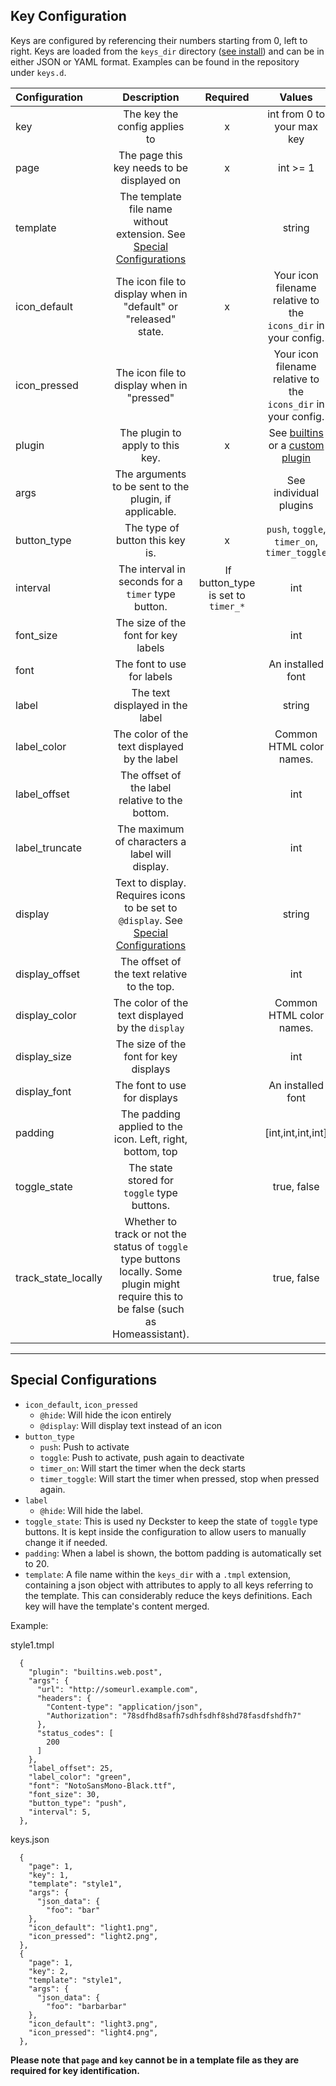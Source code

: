 ## Key Configuration

Keys are configured by referencing their numbers starting from 0, left to right. Keys are loaded from the `keys_dir` directory ([see install](install.md)) and can be in either JSON or YAML format. Examples can be found in the repository under `keys.d`.


| Configuration | Description | Required | Values | Default |
| :------------ | :---------: | :------: | :----: | :-----:
| key | The key the config applies to | x | int from 0 to your max key ||
| page | The page this key needs to be displayed on | x | int >= 1 ||
| template | The template file name without extension. See [Special Configurations](#special-configurations) | | string ||
| icon_default | The icon file to display when in "default" or "released" state. | x | Your icon filename relative to the `icons_dir` in your config. ||
| icon_pressed | The icon file to display when in "pressed" | | Your icon filename relative to the `icons_dir` in your config. | `icon_default` |
| plugin | The plugin to apply to this key. | x | See [builtins](builtins.md) or a [custom plugin](plugins.md) ||
| args | The arguments to be sent to the plugin, if applicable. | | See individual plugins | |
| button_type | The type of button this key is. | x | `push`, `toggle`, `timer_on`, `timer_toggle` ||
| interval | The interval in seconds for a `timer` type button. | If button_type is set to `timer_*` | int ||
| font_size | The size of the font for key labels | | int | 14 |
| font | The font to use for labels | | An installed font | Roboto-Regular.ttf |
| label | The text displayed in the label | | string | |
| label_color | The color of the text displayed by the label | | Common HTML color names. | white |
| label_offset | The offset of the label relative to the bottom. | | int | 5 |
| label_truncate | The maximum of characters a label will display. | | int | None (-1) |
| display | Text to display. Requires icons to be set to `@display`. See [Special Configurations](#special-configurations) | | string | |
| display_offset | The offset of the text relative to the top. | | int | 15 |
| display_color | The color of the text displayed by the `display` | | Common HTML color names. | white |
| display_size | The size of the font for key displays | | int | 14 |
| display_font |  The font to use for displays | | An installed font | Roboto-Regular.ttf |
| padding | The padding applied to the icon. Left, right, bottom, top | | [int,int,int,int] | [0,0,0,0] |
| toggle_state | The state stored for `toggle` type buttons. | | true, false | Written by Deckster |
| track_state_locally | Whether to track or not the status of `toggle` type buttons locally. Some plugin might require this to be false (such as Homeassistant).  | | true, false | true |

---

## Special Configurations
- `icon_default`, `icon_pressed`
  - `@hide`: Will hide the icon entirely
  - `@display`: Will display text instead of an icon
- `button_type`
  - `push`: Push to activate
  - `toggle`: Push to activate, push again to deactivate
  - `timer_on`: Will start the timer when the deck starts
  - `timer_toggle`: Will start the timer when pressed, stop when pressed again.
- `label`
  - `@hide`: Will hide the label.
- `toggle_state`: This is used ny Deckster to keep the state of `toggle` type buttons. It is kept inside the configuration to allow users to manually change it if needed.
- `padding`: When a label is shown, the bottom padding is automatically set to 20.
- `template`: A file name within the `keys_dir` with a `.tmpl` extension, containing a json object with attributes to apply to all keys referring to the template. This can considerably reduce the keys definitions. Each key will have the template's content merged.

Example:

style1.tmpl
```
  {
    "plugin": "builtins.web.post",
    "args": {
      "url": "http://someurl.example.com",
      "headers": {
        "Content-type": "application/json",
        "Authorization": "78sdfhd8safh7sdhfsdhf8shd78fasdfshdfh7"
      },
      "status_codes": [
        200
      ]
    },
    "label_offset": 25,
    "label_color": "green",
    "font": "NotoSansMono-Black.ttf",
    "font_size": 30,
    "button_type": "push",
    "interval": 5,
  },
```

keys.json
```
  {
    "page": 1,
    "key": 1,
    "template": "style1",
    "args": {
      "json_data": {
        "foo": "bar"
    },
    "icon_default": "light1.png",
    "icon_pressed": "light2.png",
  },
  {
    "page": 1,
    "key": 2,
    "template": "style1",
    "args": {
      "json_data": {
        "foo": "barbarbar"
    },
    "icon_default": "light3.png",
    "icon_pressed": "light4.png",
  },
```

**Please note that `page` and `key` cannot be in a template file as they are required for key identification.**